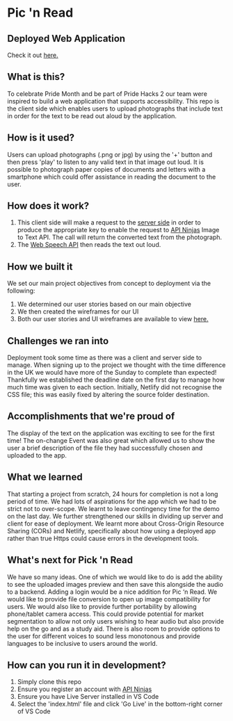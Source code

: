 # Pic 'n Read

## Deployed Web Application
Check it out [here.](https://pic-n-read.netlify.app/)

## What is this?
To celebrate Pride Month and be part of Pride Hacks 2 our team were inspired to build a web application that supports accessibility. This repo is the client side which enables users to upload photographs that include text in order for the text to be read out aloud by the application. 

## How is it used?
Users can upload photographs (.png or jpg) by using the '+' button and then press 'play' to listen to any valid text in that image out loud. It is possible to photograph paper copies of documents and letters with a smartphone which could offer assistance in reading the document to the user.

## How does it work?
1. This client side will make a request to the [server side](https://github.com/NealLyonsWake/pic-n-read-server) in order to produce the appropriate key to enable the request to [API Ninjas](https://api-ninjas.com/) Image to Text API. The call will return the converted text from the photograph.
2. The [Web Speech API](https://developer.mozilla.org/en-US/docs/Web/API/Web_Speech_API) then reads the text out loud.

## How we built it
We set our main project objectives from concept to deployment via the following:
  1. We determined our user stories based on our main objective
  2. We then created the wireframes for our UI
  3. Both our user stories and UI wireframes are available to view <a href="https://miro.com/app/board/uXjVOqCuhIo=/?share_link_id=884894788321" target="_blank">here.</a>

## Challenges we ran into
Deployment took some time as there was a client and server side to manage. When signing up to the
project we thought with the time difference in the UK we would have more of the Sunday to
complete than expected! Thankfully we established the deadline date on the first day to manage
how much time was given to each section.
Initially, Netlify did not recognise the CSS file; this was easily fixed by altering the source folder
destination.

## Accomplishments that we're proud of
The display of the text on the application was exciting to see for the first time!
The on-change Event was also great which allowed us to show the user a brief description of the file
they had successfully chosen and uploaded to the app.

## What we learned
That starting a project from scratch, 24 hours for completion is not a long period of time. We
had lots of aspirations for the app which we had to be strict not to over-scope. We learnt to leave
contingency time for the demo on the last day. We further strengthened our skills in dividing up
server and client for ease of deployment.
We learnt more about Cross-Origin Resource Sharing (CORs) and Netlify, specifically about how using
a deployed app rather than true Https could cause errors in the development tools.

## What's next for Pick 'n Read
We have so many ideas. One of which we would like to do is add the ability to see the uploaded
images preview and then save this alongside the audio to a backend. Adding a login would be a nice
addition for Pic ‘n Read. We would like to provide file conversion to open up image compatibility for
users. We would also like to provide further portability by allowing phone/tablet camera access. This
could provide potential for market segmentation to allow not only users wishing to hear audio but
also provide help on the go and as a study aid. There is also room to provide options to the user for
different voices to sound less monotonous and provide languages to be inclusive to users around the
world.

## How can you run it in development?
1. Simply clone this repo
2. Ensure you register an account with [API Ninjas](https://api-ninjas.com/)
3. Ensure you have Live Server installed in VS Code
4. Select the 'index.html' file and click 'Go Live' in the bottom-right corner of VS Code
